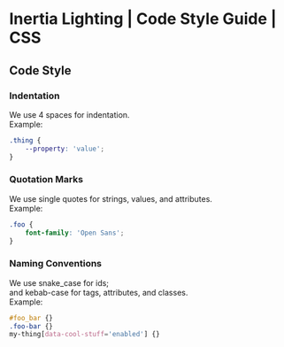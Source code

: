 # Inertia Lighting | Code Style Guide | CSS

## Code Style

### Indentation
We use 4 spaces for indentation.  
Example:
```css
.thing {
    --property: 'value';
}
```

### Quotation Marks
We use single quotes for strings, values, and attributes.  
Example:
```css
.foo {
    font-family: 'Open Sans';
}
```

### Naming Conventions
We use snake_case for ids;  
and kebab-case for tags, attributes, and classes.  
Example:
```css
#foo_bar {}
.foo-bar {}
my-thing[data-cool-stuff='enabled'] {}
```
